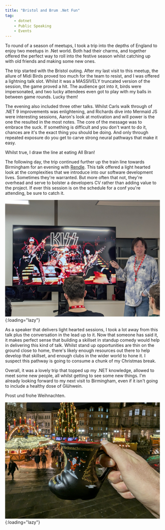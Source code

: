 ```yaml
---
title: "Bristol and Brum .Net Fun"
tag:
    - dotnet
    - Public Speaking
    - Events
---
```


To round of a season of meetups, I took a trip into the depths of England to enjoy two meetups in .Net world. Both had their charms, and together offered the perfect way to roll into the festive season whilst catching up with old friends and making some new ones.

The trip started with the Bristol outing. After my last visit to this meetup, the allure of Midi Birds proved too much for the team to resist, and I was offered a lightning talk slot. Whilst it was a MASSIVELY truncated version of the session, the game proved a hit. The audience got into it, birds were impersonated, and two lucky attendees even got to play with my balls in between game rounds. Lucky them!

The evening also included three other talks. Whilst Carls walk through of .NET 9 improvements was enlightening, and Richards dive into Mermaid JS were interesting sessions, Aaron's look at motivation and will power is the one the resulted in the most notes. The core of the message was to embrace the suck. If something is difficult and you don't want to do it, chances are it's the exact thing you should be doing. And only through repeated exposure do you get to carve strong neural pathways that make it easy.

Whilst true, I draw the line at eating All Bran!

The following day, the trip continued further up the train line towards Birmingham for an evening with [Rendle](https://bsky.app/profile/rendle.dev). This talk offered a light hearted look at the complexities that we introduce into our software development lives. Sometimes they're warranted. But more often that not, they're overhead and serve to bolster a developers CV rather than adding value to the project. If ever this session is on the schedule for a conf you're attending, be sure to catch it.

![Rendle at .NET Birmingham](/assets/images/2024/rendle.jpg "Rendle and .NET birmingham"){:loading="lazy"}

As a speaker that delivers light hearted sessions, I took a lot away from this talk plus the conversation in the lead up to it. Now that someone has said it, it makes perfect sense that building a skillset in standup comedy would help in delivering this kind of talk. Whilst stand up opportunities are thin on the ground close to home, there's likely enough resources out there to help develop that skillset, and enough clubs in the wider world to hone it. I suspect this pathway is going to consume a chunk of my Christmas break.

Overall, it was a lovely trip that topped up my .NET knowledge, allowed to meet some new people, all whilst getting to see some new things. I'm already looking forward to my next visit to Birmingham, even if it isn't going to include a healthy dose of Glühwein.

Prost und frohe Weihnachten.

![Mulled wine at Birmingham Christmas Market](/assets/images/2024/prost.jpg "Mulled wine at Birmingham Christmas Market"){:loading="lazy"}
